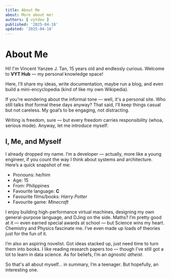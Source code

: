 ```yaml
---
title: About Me
about: More about me!
authors: [ vytdev ]
published: '2025-04-18'
updated: '2025-04-18'
---
```


# About Me

Hi! I'm Vincent Yanzee J. Tan, 15 years old and endlessly curious. Welcome
to **VYT Hub** — my personal knowledge space!

Here, I’ll share my ideas, write documentation, maybe run a blog, and even
build a mini-encyclopedia (kind of like my own Wikipedia).

If you're wondering about the informal tone &mdash; well, it's a personal
site. Who still talks *that* formal these days anyway? That said, I’ll keep
things casual but not careless. My goal’s to be engaging, not distracting.

Writing is freedom, sure &mdash; but every freedom carries responsibility
(whoa, serious mode). Anyway, let me introduce myself:

## I, Me, and Myself

I already dropped my name. I’m a developer &mdash; actually, more like a young
engineer, if you count the way I think about systems and architecture.
Here’s a quick snapshot of me:

- Pronouns: he/him
- Age: 15
- From: Philippines
- Favourite language: **C**
- Favourite films/books: *Harry Potter*
- Favourite game: *Minecraft*

I enjoy building high-performance virtual machines, designing my own
general-purpose language, and DJing on the side. Maths? I’m pretty good
at it &mdash; even earned special awards at school &mdash; but Science wins
my heart. Chemistry and Physics fascinate me. I’ve even made up loads of
theories just for the fun of it.

I’m also an aspiring novelist. Got ideas stacked up, just need time to
turn them into books. I like reading research papers too &mdash; though I’ve
still got a lot to learn in data science. As for beliefs, I’m an
*agnostic atheist*.

So that's all about myself... in summary, I’m a teenager. But hopefully, an
interesting one.
